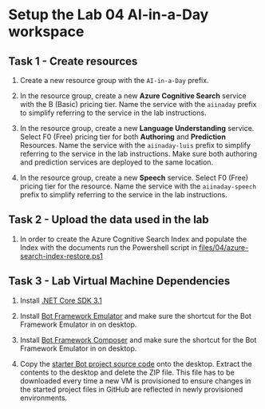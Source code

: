 # Setup the Lab 04 AI-in-a-Day workspace

## Task 1 - Create resources

1. Create a new resource group with the `AI-in-a-Day` prefix.

2. In the resource group, create a new **Azure Cognitive Search** service with the B (Basic) pricing tier. Name the service with the `aiinaday` prefix to simplify referring to the service in the lab instructions.

3. In the resource group, create a new **Language Understanding** service. Select F0 (Free) pricing tier for both **Authoring** and **Prediction** Resources. Name the service with the `aiinaday-luis` prefix to simplify referring to the service in the lab instructions. Make sure both authoring and prediction services are deployed to the same location.

4. In the resource group, create a new **Speech** service. Select F0 (Free) pricing tier for the resource. Name the service with the `aiinaday-speech` prefix to simplify referring to the service in the lab instructions. 

## Task 2 - Upload the data used in the lab

1. In order to create the Azure Cognitive Search Index and populate the Index with the documents run the Powershell script in [files/04/azure-search-index-restore.ps1](files/04/azure-search-index-restore.ps1)

## Task 3 - Lab Virtual Machine Dependencies

1. Install [.NET Core SDK 3.1](https://dotnet.microsoft.com/download/dotnet-core/thank-you/sdk-3.1.404-windows-x64-installer
)

2. Install [Bot Framework Emulator](https://github.com/microsoft/BotFramework-Emulator/releases/latest) and make sure the shortcut for the Bot Framework Emulator in on desktop.

3. Install [Bot Framework Composer](https://docs.microsoft.com/en-us/composer/install-composer) and make sure the shortcut for the Bot Framework Emulator in on desktop.

4. Copy the [starter Bot project source code](04-conversational-ai/AI-in-a-Day-Bot.zip) onto the desktop. Extract the contents to the desktop and delete the ZIP file. This file has to be downloaded every time a new VM is provisioned to ensure changes in the started project files in GitHub are reflected in newly provisioned environments.